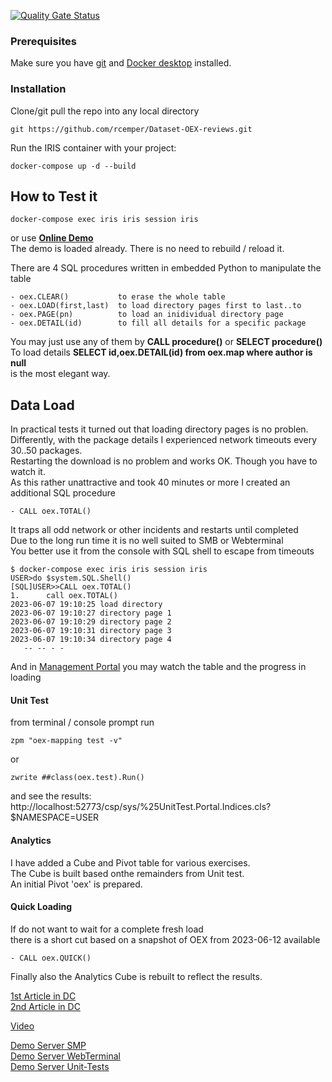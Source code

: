 [![Quality Gate Status](https://community.objectscriptquality.com/api/project_badges/measure?project=intersystems_iris_community%2FOEX-mapping&metric=alert_status)](https://community.objectscriptquality.com/dashboard?id=intersystems_iris_community%2FOEX-mapping)   
### Prerequisites
Make sure you have [git](https://git-scm.com/book/en/v2/Getting-Started-Installing-Git) and [Docker desktop](https://www.docker.com/products/docker-desktop) installed.

### Installation 
Clone/git pull the repo into any local directory
```
git https://github.com/rcemper/Dataset-OEX-reviews.git
```
Run the IRIS container with your project: 
```
docker-compose up -d --build
```
## How to Test it
```
docker-compose exec iris iris session iris
```
or use **[Online Demo](https://oex-mapping.demo.community.intersystems.com/csp/sys/%25CSP.Portal.Home.zen)**   
The demo is loaded already. There is no need to rebuild / reload it.   

There are 4 SQL procedures written in embedded Python to manipulate the table    
````
- oex.CLEAR()           to erase the whole table   
- oex.LOAD(first,last)  to load directory pages first to last..to   
- oex.PAGE(pn)          to load an inidividual directory page   
- oex.DETAIL(id)        to fill all details for a specific package   
````
You may just use any of them by **CALL procedure()** or **SELECT procedure()**  
To load details  **SELECT id,oex.DETAIL(id) from oex.map where author is null**    
is the most elegant way.  

## Data Load 
In practical tests it turned out that loading directory pages is no problen.   
Differently, with the package details I experienced network timeouts every 30..50 packages.   
Restarting the download is no problem and works OK. Though you have to watch it.   
As this rather unattractive and took 40 minutes or more I created an additional SQL procedure   
````
- CALL oex.TOTAL()  
````
It traps all odd network or other incidents and restarts until completed   
Due to the long run time it is no well suited to SMB or Webterminal   
You better use it from the console with SQL shell to escape from timeouts   
````
$ docker-compose exec iris iris session iris
USER>do $system.SQL.Shell()
[SQL]USER>>CALL oex.TOTAL()
1.      call oex.TOTAL()
2023-06-07 19:10:25 load directory
2023-06-07 19:10:27 directory page 1
2023-06-07 19:10:29 directory page 2
2023-06-07 19:10:31 directory page 3
2023-06-07 19:10:34 directory page 4
   -- -- - - 
````
And in [Management Portal](http://localhost:42773/csp/sys/UtilHome.csp) 
you may watch the table and the progress in loading   


#### Unit Test
from terminal / console prompt run  
````
zpm "oex-mapping test -v"
````
or
````
zwrite ##class(oex.test).Run()
````
and see the results:  
http://localhost:52773/csp/sys/%25UnitTest.Portal.Indices.cls?$NAMESPACE=USER

#### Analytics
I have added a Cube and Pivot table for various exercises.   
The Cube is built based onthe remainders from Unit test.    
An initial Pivot 'oex' is prepared.   

#### Quick Loading
If do not want to wait for a complete fresh load     
there is a short cut based on a snapshot of OEX from 2023-06-12 available    
````
- CALL oex.QUICK()  
````
Finally also the Analytics Cube is rebuilt to reflect the results.  

[1st Article in DC](https://community.intersystems.com/post/oex-mapping)    
[2nd Article in DC](https://community.intersystems.com/post/oex-mapping-2)    
 
[Video](https://youtu.be/c5MOQMCfNRQ)    

[Demo Server SMP](https://oex-mapping.demo.community.intersystems.com/csp/sys/UtilHome.csp?$NAMESPACE=USER)   
[Demo Server WebTerminal](https://oex-mapping.demo.community.intersystems.com/terminal/)    
[Demo Server Unit-Tests](https://oex-mapping.demo.community.intersystems.com/csp/sys/%25UnitTest.Portal.Indices.cls?Index=2&$NAMESPACE=USER)        
